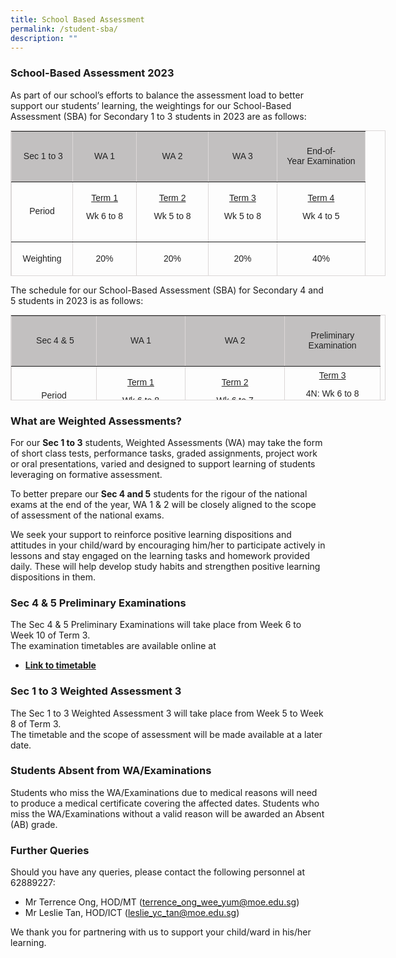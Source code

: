 ```yaml
---
title: School Based Assessment
permalink: /student-sba/
description: ""
---
```

### School-Based Assessment 2023

As part of our school’s efforts to balance the assessment load to better support our students’ learning, the weightings for our School-Based Assessment (SBA) for Secondary 1 to 3 students in 2023 are as follows:

<table border="1" width="600" cellspacing="0" cellpadding="0" style="box-sizing: border-box; color: rgb(34, 34, 34); font-family: Montserrat, sans-serif; font-size: 14px; font-style: normal; font-variant-ligatures: normal; font-variant-caps: normal; font-weight: 300; letter-spacing: normal; orphans: 2; text-align: start; text-transform: none; white-space: normal; widows: 2; word-spacing: 0px; -webkit-text-stroke-width: 0px; text-decoration-thickness: initial; text-decoration-style: initial; text-decoration-color: initial; height: 233px; border-style: solid; width: 600px; border-color: rgb(219, 215, 215);"><tbody style="box-sizing: border-box;"><tr style="box-sizing: border-box; height: 50px; background-color: rgb(194, 192, 192);"><td style="box-sizing: border-box; width: 97.875px; height: 81px; text-align: center;"><strong style="box-sizing: border-box; font-weight: bolder;">&nbsp;Sec 1 to 3</strong></td><td style="box-sizing: border-box; width: 102.297px; height: 81px; text-align: center;"><strong style="box-sizing: border-box; font-weight: bolder;">WA 1</strong></td><td style="box-sizing: border-box; width: 114.781px; height: 81px; text-align: center;"><strong style="box-sizing: border-box; font-weight: bolder;">WA 2</strong></td><td style="box-sizing: border-box; width: 109.976px; height: 81px; text-align: center;"><strong style="box-sizing: border-box; font-weight: bolder;">WA 3</strong></td><td style="box-sizing: border-box; width: 141.07px; height: 81px; text-align: center;"><strong style="box-sizing: border-box; font-weight: bolder;">End-of-Year<span>&nbsp;</span></strong><strong style="box-sizing: border-box; font-weight: bolder;">Examination</strong></td></tr><tr style="box-sizing: border-box; height: 96px;"><td style="box-sizing: border-box; width: 97.875px; height: 96px; text-align: center;"><strong style="box-sizing: border-box; font-weight: bolder;">Period</strong></td><td style="box-sizing: border-box; width: 102.297px; height: 96px; text-align: center;"><u style="box-sizing: border-box;">Term 1</u><p style="box-sizing: border-box; margin: 0px 0px 10px; line-height: 1.6;"></p><p style="box-sizing: border-box; margin: 0px 0px 10px; line-height: 1.6;">Wk 6 to 8</p></td><td style="box-sizing: border-box; width: 114.781px; height: 96px; text-align: center;"><u style="box-sizing: border-box;">Term 2</u><p style="box-sizing: border-box; margin: 0px 0px 10px; line-height: 1.6;"></p><p style="box-sizing: border-box; margin: 0px 0px 10px; line-height: 1.6;">Wk 5 to 8</p></td><td style="box-sizing: border-box; width: 109.976px; height: 96px; text-align: center;"><u style="box-sizing: border-box;">Term 3</u><p style="box-sizing: border-box; margin: 0px 0px 10px; line-height: 1.6;"></p><p style="box-sizing: border-box; margin: 0px 0px 10px; line-height: 1.6;">Wk 5 to 8</p></td><td style="box-sizing: border-box; width: 141.07px; height: 96px; text-align: center;"><u style="box-sizing: border-box;">Term 4</u><p style="box-sizing: border-box; margin: 0px 0px 10px; line-height: 1.6;"></p><p style="box-sizing: border-box; margin: 0px 0px 10px; line-height: 1.6;">Wk 4 to 5</p></td></tr><tr style="box-sizing: border-box; height: 56px;"><td style="box-sizing: border-box; width: 97.875px; height: 56px; text-align: center;"><strong style="box-sizing: border-box; font-weight: bolder;">Weighting</strong></td><td style="box-sizing: border-box; width: 102.297px; height: 56px; text-align: center;">20%</td><td style="box-sizing: border-box; width: 114.781px; height: 56px; text-align: center;">20%</td><td style="box-sizing: border-box; width: 109.976px; height: 56px; text-align: center;">20%</td><td style="box-sizing: border-box; width: 141.07px; height: 56px; text-align: center;">40%</td></tr></tbody></table>

The schedule for our School-Based Assessment (SBA) for Secondary 4 and 5 students in 2023 is as follows:

<table border="1" cellspacing="0" cellpadding="0" style="box-sizing: border-box; color: rgb(34, 34, 34); font-family: Montserrat, sans-serif; font-size: 14px; font-style: normal; font-variant-ligatures: normal; font-variant-caps: normal; font-weight: 300; letter-spacing: normal; orphans: 2; text-align: start; text-transform: none; white-space: normal; widows: 2; word-spacing: 0px; -webkit-text-stroke-width: 0px; text-decoration-thickness: initial; text-decoration-style: initial; text-decoration-color: initial; height: 137px; width: 600px; border-style: solid; border-color: rgb(219, 215, 215);"><tbody style="box-sizing: border-box;"><tr style="box-sizing: border-box; height: 50px; background-color: rgb(194, 192, 192);"><td style="box-sizing: border-box; width: 135.961px; height: 81px; text-align: center;"><strong style="box-sizing: border-box; font-weight: bolder;">&nbsp;Sec 4 &amp; 5</strong></td><td style="box-sizing: border-box; width: 142.055px; height: 81px; text-align: center;"><strong style="box-sizing: border-box; font-weight: bolder;">WA 1</strong></td><td style="box-sizing: border-box; width: 159.297px; height: 81px; text-align: center;"><strong style="box-sizing: border-box; font-weight: bolder;">WA 2</strong></td><td style="box-sizing: border-box; width: 152.688px; height: 81px; text-align: center;"><strong style="box-sizing: border-box; font-weight: bolder;">Preliminary Examination</strong></td></tr><tr style="box-sizing: border-box; height: 96px;"><td style="box-sizing: border-box; width: 135.961px; height: 56px; text-align: center;"><strong style="box-sizing: border-box; font-weight: bolder;">Period</strong></td><td style="box-sizing: border-box; width: 142.055px; height: 56px; text-align: center;"><u style="box-sizing: border-box;">Term 1</u><p style="box-sizing: border-box; margin: 0px 0px 10px; line-height: 1.6;"></p><p style="box-sizing: border-box; margin: 0px 0px 10px; line-height: 1.6;">Wk 6 to 8</p></td><td style="box-sizing: border-box; width: 159.297px; height: 56px; text-align: center;"><u style="box-sizing: border-box;">Term 2</u><p style="box-sizing: border-box; margin: 0px 0px 10px; line-height: 1.6;"></p><p style="box-sizing: border-box; margin: 0px 0px 10px; line-height: 1.6;">Wk 6 to 7</p></td><td style="box-sizing: border-box; width: 152.688px; height: 56px; text-align: center;"><u style="box-sizing: border-box;">Term 3</u><p style="box-sizing: border-box; margin: 0px 0px 10px; line-height: 1.6;"></p><p style="box-sizing: border-box; margin: 0px 0px 10px; line-height: 1.6;">4N: Wk 6 to 8<br style="box-sizing: border-box;">4E5N: Wk 8 to 10</p></td></tr></tbody></table>

### What are Weighted Assessments?

For our&nbsp;**Sec 1 to 3**&nbsp;students, Weighted Assessments (WA) may take the form of short class tests, performance tasks, graded assignments, project work or oral presentations, varied and designed to support learning of students leveraging on formative assessment.

To better prepare our&nbsp;**Sec 4 and 5**&nbsp;students for the rigour of the national exams at the end of the year, WA 1 &amp; 2 will be closely aligned to the scope of assessment of the national exams.

We seek your support to reinforce positive learning dispositions and attitudes in your child/ward by encouraging him/her to participate actively in lessons and stay engaged on the learning tasks and homework provided daily. These will help develop study habits and strengthen positive learning dispositions in them.

### Sec 4 &amp; 5 Preliminary Examinations

The Sec 4 &amp; 5 Preliminary Examinations will take place from Week 6 to Week 10 of Term 3.  
The examination timetables are available online at

*   **[Link to timetable](https://docs.google.com/spreadsheets/d/16pE4TJ9tvA3VBomGR113ZZfvrrqRyjBlLt5als1wbXo/edit#gid=1277634515)**

### Sec 1 to 3 Weighted Assessment 3

The Sec 1 to 3 Weighted Assessment 3 will take place from Week 5 to Week 8 of Term 3.  
The timetable and the scope of assessment will be made available at a later date.


### Students Absent from WA/Examinations


Students who miss the WA/Examinations due to medical reasons will need to produce a medical certificate covering the affected dates. Students who miss the WA/Examinations without a valid reason will be awarded an Absent (AB) grade.

### Further Queries

Should you have any queries, please contact the following personnel at 62889227:

*   Mr Terrence Ong, HOD/MT ([terrence\_ong\_wee\_yum@moe.edu.sg](mailto:terrence_ong_wee_yum@moe.edu.sg))
*   Mr Leslie Tan, HOD/ICT ([leslie\_yc\_tan@moe.edu.sg](mailto:leslie_yc_tan@moe.edu.sg))

We thank you for partnering with us to support your child/ward in his/her learning.